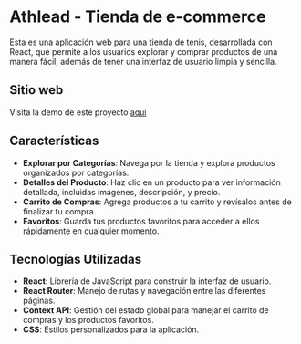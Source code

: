 # Athlead - Tienda de e-commerce

Esta es una aplicación web para una tienda de tenis, desarrollada con React, que permite a los usuarios explorar y comprar productos de una manera fácil, además de tener una interfaz de usuario limpia y sencilla.

## Sitio web
Visita la demo de este proyecto <a href="https://athlead.vercel.app/">aqui</a> 

## Características

- **Explorar por Categorías**: Navega por la tienda y explora productos organizados por categorías.
- **Detalles del Producto**: Haz clic en un producto para ver información detallada, incluidas imágenes, descripción, y precio.
- **Carrito de Compras**: Agrega productos a tu carrito y revísalos antes de finalizar tu compra.
- **Favoritos**: Guarda tus productos favoritos para acceder a ellos rápidamente en cualquier momento.

## Tecnologías Utilizadas

- **React**: Librería de JavaScript para construir la interfaz de usuario.
- **React Router**: Manejo de rutas y navegación entre las diferentes páginas.
- **Context API**: Gestión del estado global para manejar el carrito de compras y los productos favoritos.
- **CSS**: Estilos personalizados para la aplicación.
